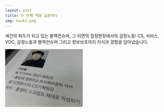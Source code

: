 ```yaml
---
layout: post
title: 두 번째 책을 출판하다
img: book2.png
---
```



세간의 화두가 되고 있는 블랙컨슈머, 그 이면의 접점현장에서의 감정노동! 
CS, 서비스, VOC, 감정노동과 블랙컨슈머 그리고 정보보호까지 지식과 경험을 담아냈습니다.

<img src="/images/book2-1.png" width="50%">
